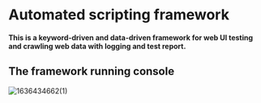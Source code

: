 # Automated scripting framework
#### This is a keyword-driven and data-driven framework for web UI testing and crawling web data with logging and test report. 

## The framework running console
![1636434662(1)](https://user-images.githubusercontent.com/43052894/140866214-721ff00e-6853-4251-ae05-b239f8510ac9.png)
